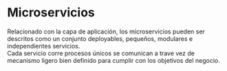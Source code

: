 # Microservicios

Relacionado con la capa de aplicación, los microservicios pueden ser descritos como un conjunto deployables, pequeños, modulares e independientes servicios.
<br>
Cada servicio corre procesos únicos se comunican a trave vez de mecanismo ligero bien definido para cumplir con los objetivos del negocio.
